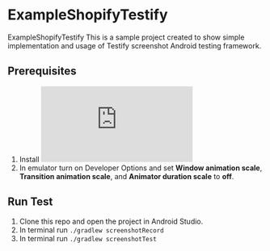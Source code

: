 # ExampleShopifyTestify
ExampleShopifyTestify
This is a sample project created to show simple implementation and usage of Testify screenshot Android testing framework.

## Prerequisites
1. Install ![ImageMagic](https://imagemagick.org/script/download.php)
2. In emulator turn on Developer Options and set **Window animation scale**, **Transition animation scale**, and **Animator duration scale** to **off**.

## Run Test
1. Clone this repo and open the project in Android Studio.
2. In terminal run `./gradlew screenshotRecord`
3. In terminal run `./gradlew screenshotTest`
